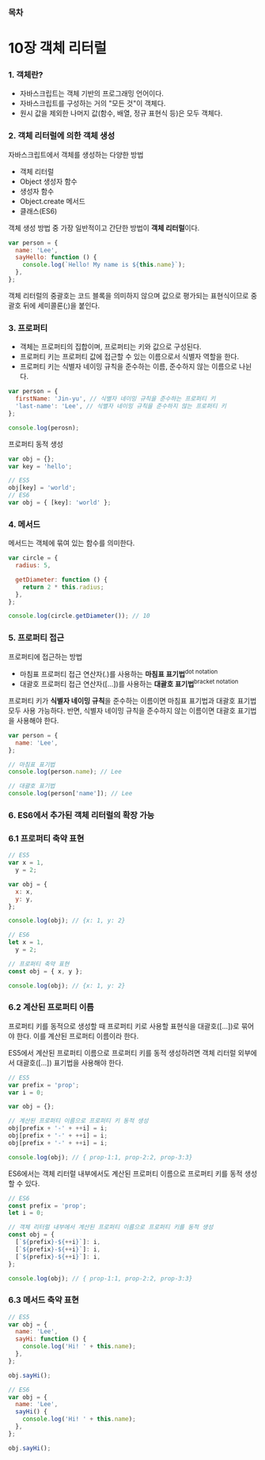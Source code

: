 ### 목차

# 10장 객체 리터럴

### 1. 객체란?

- 자바스크립트는 객체 기반의 프로그래밍 언어이다.
- 자바스크립트를 구성하는 거의 "모든 것"이 객체다.
- 원시 값을 제외한 나머지 값(함수, 배열, 정규 표현식 등)은 모두 객체다.

### 2. 객체 리터럴에 의한 객체 생성

자바스크립트에서 객체를 생성하는 다양한 방법

- 객체 리터럴
- Object 생성자 함수
- 생성자 함수
- Object.create 메서드
- 클래스(ES6)

객체 생성 방법 중 가장 일반적이고 간단한 방법이 **객체 리터럴**이다.

```js
var person = {
  name: 'Lee',
  sayHello: function () {
    console.log(`Hello! My name is ${this.name}`);
  },
};
```

객체 리터럴의 중괄호는 코드 블록을 의미하지 않으며 값으로 평가되는 표현식이므로 중괄호 뒤에 세미콜론(;)을 붙인다.

### 3. 프로퍼티

- 객체는 프로퍼티의 집합이며, 프로퍼티는 키와 값으로 구성된다.
- 프로퍼티 키는 프로퍼티 값에 접근할 수 있는 이름으로서 식별자 역할을 한다.
- 프로퍼티 키는 식별자 네이밍 규칙을 준수하는 이름, 준수하지 않는 이름으로 나뉜다.

```js
var person = {
  firstName: 'Jin-yu', // 식별자 네이밍 규칙을 준수하는 프로퍼티 키
  'last-name': 'Lee', // 식별자 네이밍 규칙을 준수하지 않는 프로퍼티 키
};

console.log(perosn);
```

프로퍼티 동적 생성

```js
var obj = {};
var key = 'hello';

// ES5
obj[key] = 'world';
// ES6
var obj = { [key]: 'world' };
```

### 4. 메서드

메서드는 객체에 묶여 있는 함수를 의미한다.

```js
var circle = {
  radius: 5,

  getDiameter: function () {
    return 2 * this.radius;
  },
};

console.log(circle.getDiameter()); // 10
```

### 5. 프로퍼티 접근

프로퍼티에 접근하는 방법

- 마침표 프로퍼티 접근 연산자(.)를 사용하는 **마침표 표기법**<sup>dot notation</sup>
- 대괄호 프로퍼티 접근 연산자([...])를 사용하는 **대괄호 표기법**<sup>bracket notation</sup>

프로퍼티 키가 **식별자 네이밍 규칙**을 준수하는 이름이면 마침표 표기법과 대괄호 표기법 모두 사용 가능하다.
반면, 식별자 네이밍 규칙을 준수하지 않는 이름이면 대괄호 표기법을 사용해야 한다.

```js
var person = {
  name: 'Lee',
};

// 마침표 표기법
console.log(person.name); // Lee

// 대괄호 표기법
console.log(person['name']); // Lee
```

### 6. ES6에서 추가된 객체 리터럴의 확장 가능

### 6.1 프로퍼티 축약 표현

```js
// ES5
var x = 1,
  y = 2;

var obj = {
  x: x,
  y: y,
};

console.log(obj); // {x: 1, y: 2}

// ES6
let x = 1,
  y = 2;

// 프로퍼티 축약 표현
const obj = { x, y };

console.log(obj); // {x: 1, y: 2}
```

### 6.2 계산된 프로퍼티 이름

프로퍼티 키를 동적으로 생성할 때 프로퍼티 키로 사용할 표현식을 대괄호([...])로 묶어야 한다. 이를 계산된 프로퍼티 이름이라 한다.

ES5에서 계산된 프로퍼티 이름으로 프로퍼티 키를 동적 생성하려면 객체 리터럴 외부에서 대괄호([...]) 표기법을 사용해야 한다.

```js
// ES5
var prefix = 'prop';
var i = 0;

var obj = {};

// 계산된 프로퍼티 이름으로 프로퍼티 키 동적 생성
obj[prefix + '-' + ++i] = i;
obj[prefix + '-' + ++i] = i;
obj[prefix + '-' + ++i] = i;

console.log(obj); // { prop-1:1, prop-2:2, prop-3:3}
```

ES6에서는 객체 리터럴 내부에서도 계산된 프로퍼티 이름으로 프로퍼티 키를 동적 생성할 수 있다.

```js
// ES6
const prefix = 'prop';
let i = 0;

// 객체 리터럴 내부에서 계산된 프로퍼티 이름으로 프로퍼티 키를 동적 생성
const obj = {
  [`${prefix}-${++i}`]: i,
  [`${prefix}-${++i}`]: i,
  [`${prefix}-${++i}`]: i,
};

console.log(obj); // { prop-1:1, prop-2:2, prop-3:3}
```

### 6.3 메서드 축약 표현

```js
// ES5
var obj = {
  name: 'Lee',
  sayHi: function () {
    console.log('Hi! ' + this.name);
  },
};

obj.sayHi();
```

```js
// ES6
var obj = {
  name: 'Lee',
  sayHi() {
    console.log('Hi! ' + this.name);
  },
};

obj.sayHi();
```
